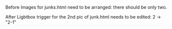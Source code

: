 Before
Images for junks.html need to be arranged: there should be only two.

After
Ligbtbox trigger for the 2nd pic of junk.html needs to be edited: 2 -> "2-1"
